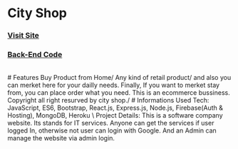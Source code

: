 # City Shop
<h3><a href="https://city-shop.netlify.app/">Visit Site</a></h3>
<h3><a href="https://github.com/Sushanta65/City-shop-server">Back-End Code</a></h3><br/>
# Features
Buy Product from Home/
Any kind of retail product/
and also you can merket here for your dailly needs.
Finally, If you want to merket stay from, you can place order what you need.
This is an ecommerce bussiness.
Copyright all right resurved by city shop./
# Informations 
Used Tech: JavaScript, ES6, Bootstrap, React.js, Express.js, Node.js, Firebase(Auth & Hosting), MongoDB, Heroku \
Project Details: This is a software company website. Its stands for IT services. Anyone can get the services if user logged In, otherwise not user can login with Google. And an Admin can manage the website via admin login.
